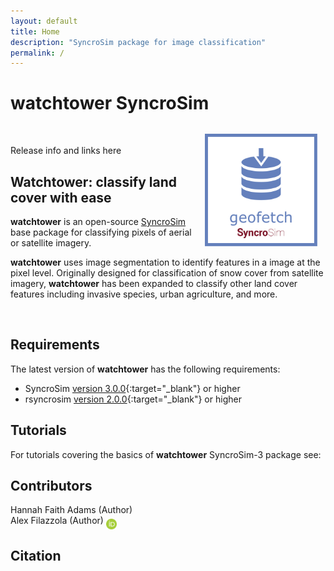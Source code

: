 ```yaml
---
layout: default
title: Home
description: "SyncroSim package for image classification"
permalink: /
---
```


# **watchtower** SyncroSim

<img align="right" style="padding: 13px" width="180" src="assets/images/logo/geofetch-sticker.png">
<br>

Release info and links here

## Watchtower: classify land cover with ease

**watchtower** is an open-source [SyncroSim](http://www.syncrosim.com) base package for classifying pixels of aerial or satellite imagery.

**watchtower** uses image segmentation to identify features in a image at the pixel level. Originally designed for classification of snow cover from satellite imagery, **watchtower** has been expanded to classify other land cover features including invasive species, urban agriculture, and more.

<br>

## Requirements

The latest version of **watchtower** has the following requirements:

- SyncroSim [version 3.0.0](https://syncrosim.com/download/){:target="\_blank"} or higher
- rsyncrosim [version 2.0.0](https://syncrosim.github.io/rsyncrosim/){:target="\_blank"} or higher

## Tutorials

For tutorials covering the basics of **watchtower** SyncroSim-3 package see:

## Contributors

Hannah Faith Adams (Author)
<br>
Alex Filazzola (Author) <a href="https://orcid.org/0000-0001-6544-2035" target="_blank" rel="noopener noreferrer"><img align="middle" style="padding: 0.5px" width="17" src="assets/images/ORCID.png"></a>
<br>

## Citation
